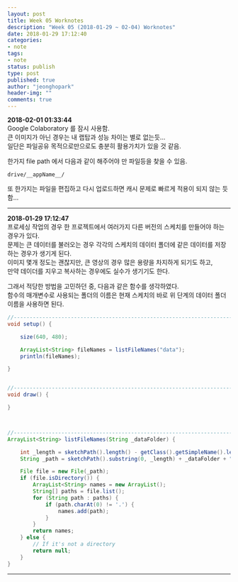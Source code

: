 ```yaml
---
layout: post
title: Week 05 Worknotes
description: "Week 05 (2018-01-29 ~ 02-04) Worknotes"
date: 2018-01-29 17:12:40
categories:
- note
tags:
- note
status: publish
type: post
published: true
author: "jeonghopark"
header-img: ""
comments: true
---                     
```

**2018-02-01 01:33:44**                     
Google Colaboratory 를 잠시 사용함.               
큰 이미지가 아닌 경우는 내 랩탑과 성능 차이는 별로 없는듯...             
일단은 파일공유 목적으로만으로도 충분히 활용가치가 있을 것 같음.                

한가지 file path 에서 다음과 같이 해주어야 만 파일등을 찾을 수 있음.            

```
drive/__appName__/
```

또 한가지는 파일을 편집하고 다시 업로드하면 캐시 문제로 빠르게 적용이 되지 않는 듯 함...



---                     
**2018-01-29 17:12:47**                 
프로세싱 작업의 경우 한 프로젝트에서 여러가지 다른 버전의 스케치를 만들어야 하는 경우가 있다.           
문제는 큰 데이터를 불러오는 경우 각각의 스케치의 데이터 폴더에 같은 데이터를 저장하는 경우가 생기게 된다.            
이미지 몇개 정도는 괜찮지만, 큰 영상의 경우 많은 용량을 차지하게 되기도 하고,           
만약 데이더를 지우고 복사하는 경우에도 실수가 생기기도 한다.              

그래서 적당한 방법을 고민하던 중, 다음과 같은 함수를 생각하였다.               
함수의 매개변수로 사용되는 폴더의 이름은 현재 스케치의 바로 위 단계의 데이터 폴더 이름을 사용하면 된다.         

```java
//----------------------------------------------------------------------------
void setup() {

    size(640, 480);

    ArrayList<String> fileNames = listFileNames("data");
    println(fileNames);

}


//----------------------------------------------------------------------------
void draw() {

}



//----------------------------------------------------------------------------
ArrayList<String> listFileNames(String _dataFolder) {

    int _length = sketchPath().length() - getClass().getSimpleName().length();
    String _path = sketchPath().substring(0, _length) + _dataFolder + "/";

    File file = new File(_path);
    if (file.isDirectory()) {
        ArrayList<String> names = new ArrayList();
        String[] paths = file.list();
        for (String path : paths) {
            if (path.charAt(0) != '.') {
                names.add(path);
            }
        }
        return names;
    } else {
        // If it's not a directory
        return null;
    }
}
```

---
